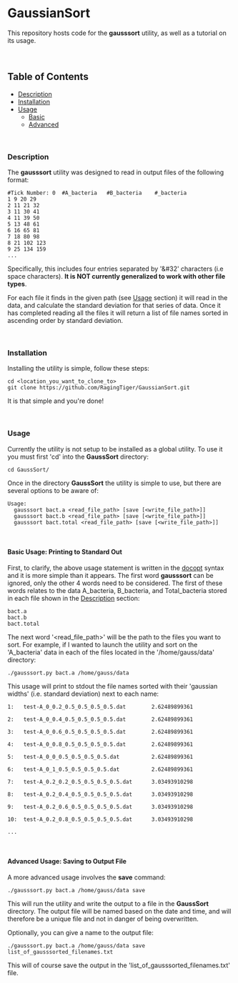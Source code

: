 # GaussianSort
This repository hosts code for the **gausssort** utility, as well as a tutorial
on its usage.

<br>

## Table of Contents
- [Description](https://github.com/RagingTiger/GaussianSort#description)
- [Installation](https://github.com/RagingTiger/GaussianSort#installation)
- [Usage](https://github.com/RagingTiger/GaussianSort#usage)
  + [Basic](https://github.com/RagingTiger/GaussianSort#basic-usage-printing-to-standard-out)
  + [Advanced](https://github.com/RagingTiger/GaussianSort#advanced-usage-saving-to-output-file)

<br>

### Description
The **gausssort** utility was designed to read in output files of the following
format:

```
#Tick Number: 0  #A_bacteria   #B_bacteria    #_bacteria
1 9 20 29
2 11 21 32
3 11 30 41
4 11 39 50
5 13 48 61
6 16 65 81
7 18 80 98
8 21 102 123
9 25 134 159
...
```

Specifically, this includes four entries separated by '&#32' characters
(i.e space characters). **It is NOT currently generalized to work with other
file types**.

For each file it finds in the given path (see [Usage](https://github.com/RagingTiger/GaussianSort#usage) section) it will read in
the data, and calculate the standard deviation for that series of data. Once it
has completed reading all the files it will return a list of file names sorted
in ascending order by standard deviation.

<br>

### Installation
Installing the utility is simple, follow these steps:

```
cd <location_you_want_to_clone_to>
git clone https://github.com/RagingTiger/GaussianSort.git
```

It is that simple and you're done!

<br>

### Usage
Currently the utility is not setup to be installed as a global utility. To use
it you must first 'cd' into the **GaussSort** directory:

```
cd GaussSort/
```

Once in the directory **GaussSort** the utility is simple to use, but there are
several options to be aware of:

```
Usage:
  gausssort bact.a <read_file_path> [save [<write_file_path>]]
  gausssort bact.b <read_file_path> [save [<write_file_path>]]
  gausssort bact.total <read_file_path> [save [<write_file_path>]]
```

<br>

#### Basic Usage: Printing to Standard Out
First, to clarify, the above usage statement is written in the [docopt](http://docopt.org/) syntax and it is more simple than it appears. The
first word **gausssort** can be ignored, only the other 4 words need to be
considered. The first of these words relates to the data
A_bacteria, B_bacteria, and Total_bacteria stored in each file shown in the
[Description](https://github.com/RagingTiger/GaussianSort#description) section:

```
bact.a
bact.b
bact.total
```

The next word '\<read_file_path\>' will be the path to the files you want to
sort. For example, if I wanted to launch the utility and sort on the
'A_bacteria' data in each of the files located in the '/home/gauss/data'
directory:

```
./gausssort.py bact.a /home/gauss/data
```

This usage will print to stdout the file names sorted with their
'gaussian widths' (i.e. standard deviation) next to each name:

```
1:   test-A_0_0.2_0.5_0.5_0.5_0.5.dat        2.62489899361

2:   test-A_0_0.4_0.5_0.5_0.5_0.5.dat        2.62489899361

3:   test-A_0_0.6_0.5_0.5_0.5_0.5.dat        2.62489899361

4:   test-A_0_0.8_0.5_0.5_0.5_0.5.dat        2.62489899361

5:   test-A_0_0_0.5_0.5_0.5_0.5.dat          2.62489899361

6:   test-A_0_1_0.5_0.5_0.5_0.5.dat          2.62489899361

7:   test-A_0.2_0.2_0.5_0.5_0.5_0.5.dat      3.03493910298

8:   test-A_0.2_0.4_0.5_0.5_0.5_0.5.dat      3.03493910298

9:   test-A_0.2_0.6_0.5_0.5_0.5_0.5.dat      3.03493910298

10:  test-A_0.2_0.8_0.5_0.5_0.5_0.5.dat      3.03493910298

...
```

<br>

#### Advanced Usage: Saving to Output File

A more advanced usage involves the **save** command:

```
./gausssort.py bact.a /home/gauss/data save
```

This will run the utility and write the output to a file in the **GaussSort**
directory. The output file will be named based on the date and time, and will
therefore be a unique file and not in danger of being overwritten.

Optionally, you can give a name to the output file:

```
./gausssort.py bact.a /home/gauss/data save list_of_gausssorted_filenames.txt
```

This will of course save the output in the 'list_of_gausssorted_filenames.txt'
file.
